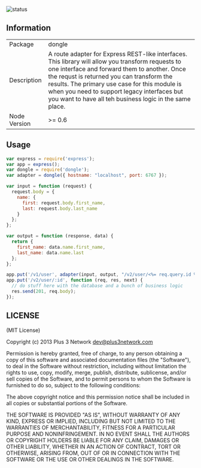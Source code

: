 ![status](https://secure.travis-ci.org/plus3network/dongle.png?branch=master)

## Information

<table>
<tr> 
<td>Package</td><td>dongle</td>
</tr>
<tr>
<td>Description</td>
<td>A route adapter for Express REST-like interfaces. This library will allow you transform requests to one interface and forward them to another. Once the requst is returned you can transform the results. The primary use case for this module is when you need to support legacy interfaces but you want to have all teh business logic in the same place.</td>
</tr>
<tr>
<td>Node Version</td>
<td>>= 0.6</td>
</tr>
</table>

## Usage

```javascript
var express = require('express');
var app = express();
var dongle = require('dongle');
var adapter = dongle({ hostname: "localhost", port: 6767 });

var input = function (request) {
  request.body = {
    name: {
      first: request.body.first_name,
      last: request.body.last_name
    }
  };
};

var output = function (response, data) {
  return {
    first_name: data.name.first_name,
    last_name: data.name.last
  }; 
};

app.put('/v1/user', adapter(input, output, "/v2/user/<%= req.query.id %>"));
app.put('/v2/user/:id', function (req, res, next) {
  // do stuff here with the database and a bunch of business logic
  res.send(201, req.body);
});

```

## LICENSE

(MIT License)

Copyright (c) 2013 Plus 3 Network <dev@plus3network.com>

Permission is hereby granted, free of charge, to any person obtaining
a copy of this software and associated documentation files (the
"Software"), to deal in the Software without restriction, including
without limitation the rights to use, copy, modify, merge, publish,
distribute, sublicense, and/or sell copies of the Software, and to
permit persons to whom the Software is furnished to do so, subject to
the following conditions:

The above copyright notice and this permission notice shall be
included in all copies or substantial portions of the Software.

THE SOFTWARE IS PROVIDED "AS IS", WITHOUT WARRANTY OF ANY KIND,
EXPRESS OR IMPLIED, INCLUDING BUT NOT LIMITED TO THE WARRANTIES OF
MERCHANTABILITY, FITNESS FOR A PARTICULAR PURPOSE AND
NONINFRINGEMENT. IN NO EVENT SHALL THE AUTHORS OR COPYRIGHT HOLDERS BE
LIABLE FOR ANY CLAIM, DAMAGES OR OTHER LIABILITY, WHETHER IN AN ACTION
OF CONTRACT, TORT OR OTHERWISE, ARISING FROM, OUT OF OR IN CONNECTION
WITH THE SOFTWARE OR THE USE OR OTHER DEALINGS IN THE SOFTWARE.
